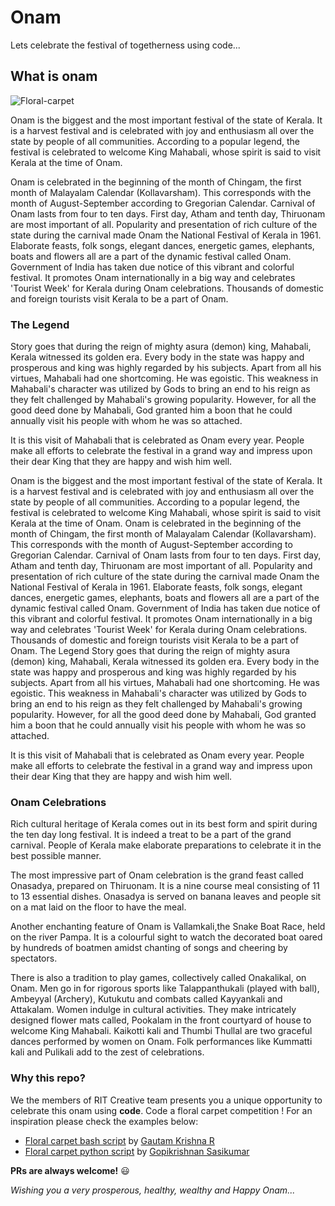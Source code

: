 # Onam
Lets celebrate the festival of togetherness using code...
 ## What is onam
 ![Floral-carpet](http://www.onamfestival.org/assets/images/onam-banner.jpg)
 
 Onam is the biggest and the most important festival of the state of Kerala. It is a harvest festival and is celebrated with joy and enthusiasm all over the state by people of all communities. According to a popular legend, the festival is celebrated to welcome King Mahabali, whose spirit is said to visit Kerala at the time of Onam.

Onam is celebrated in the beginning of the month of Chingam, the first month of Malayalam Calendar (Kollavarsham). This corresponds with the month of August-September according to Gregorian Calendar.
Carnival of Onam lasts from four to ten days. First day, Atham and tenth day, Thiruonam are most important of all. Popularity and presentation of rich culture of the state during the carnival made Onam the National Festival of Kerala in 1961. Elaborate feasts, folk songs, elegant dances, energetic games, elephants, boats and flowers all are a part of the dynamic festival called Onam.
Government of India has taken due notice of this vibrant and colorful festival. It promotes Onam internationally in a big way and celebrates 'Tourist Week' for Kerala during Onam celebrations. Thousands of domestic and foreign tourists visit Kerala to be a part of Onam.

### The Legend
Story goes that during the reign of mighty asura (demon) king, Mahabali, Kerala witnessed its golden era. Every body in the state was happy and prosperous and king was highly regarded by his subjects. Apart from all his virtues, Mahabali had one shortcoming. He was egoistic. This weakness in Mahabali's character was utilized by Gods to bring an end to his reign as they felt challenged by Mahabali's growing popularity. However, for all the good deed done by Mahabali, God granted him a boon that he could annually visit his people with whom he was so attached.

It is this visit of Mahabali that is celebrated as Onam every year. People make all efforts to celebrate the festival in a grand way and impress upon their dear King that they are happy and wish him well.

Onam is the biggest and the most important festival of the state of Kerala. It is a harvest festival and is celebrated with joy and enthusiasm all over the state by people of all communities. According to a popular legend, the festival is celebrated to welcome King Mahabali, whose spirit is said to visit Kerala at the time of Onam.
Onam is celebrated in the beginning of the month of Chingam, the first month of Malayalam Calendar (Kollavarsham). This corresponds with the month of August-September according to Gregorian Calendar.
Carnival of Onam lasts from four to ten days. First day, Atham and tenth day, Thiruonam are most important of all. Popularity and presentation of rich culture of the state during the carnival made Onam the National Festival of Kerala in 1961. Elaborate feasts, folk songs, elegant dances, energetic games, elephants, boats and flowers all are a part of the dynamic festival called Onam.
Government of India has taken due notice of this vibrant and colorful festival. It promotes Onam internationally in a big way and celebrates 'Tourist Week' for Kerala during Onam celebrations. Thousands of domestic and foreign tourists visit Kerala to be a part of Onam.
The Legend
Story goes that during the reign of mighty asura (demon) king, Mahabali, Kerala witnessed its golden era. Every body in the state was happy and prosperous and king was highly regarded by his subjects. Apart from all his virtues, Mahabali had one shortcoming. He was egoistic. This weakness in Mahabali's character was utilized by Gods to bring an end to his reign as they felt challenged by Mahabali's growing popularity. However, for all the good deed done by Mahabali, God granted him a boon that he could annually visit his people with whom he was so attached.

It is this visit of Mahabali that is celebrated as Onam every year. People make all efforts to celebrate the festival in a grand way and impress upon their dear King that they are happy and wish him well.

### Onam Celebrations
Rich cultural heritage of Kerala comes out in its best form and spirit during the ten day long festival. It is indeed a treat to be a part of the grand carnival. People of Kerala make elaborate preparations to celebrate it in the best possible manner.

The most impressive part of Onam celebration is the grand feast called Onasadya, prepared on Thiruonam. It is a nine course meal consisting of 11 to 13 essential dishes. Onasadya is served on banana leaves and people sit on a mat laid on the floor to have the meal.

Another enchanting feature of Onam is Vallamkali,the Snake Boat Race, held on the river Pampa. It is a colourful sight to watch the decorated boat oared by hundreds of boatmen amidst chanting of songs and cheering by spectators.

There is also a tradition to play games, collectively called Onakalikal, on Onam. Men go in for rigorous sports like Talappanthukali (played with ball), Ambeyyal (Archery), Kutukutu and combats called Kayyankali and Attakalam. Women indulge in cultural activities. They make intricately designed flower mats called, Pookalam in the front courtyard of house to welcome King Mahabali. Kaikotti kali and Thumbi Thullal are two graceful dances performed by women on Onam. Folk performances like Kummatti kali and Pulikali add to the zest of celebrations.

### Why this repo?
We the members of RIT Creative team presents you a unique opportunity to celebrate this onam using **code**. Code a floral carpet competition ! For an inspiration please check the examples below:
* [Floral carpet bash script](./floral_carpet/bash/script.sh) by [Gautam Krishna R](https://www.github.com/gautamkrishnar)
* [Floral carpet python script](./floral_carpet/bash/first.py) by [Gopikrishnan Sasikumar](https://www.github.com/GopikrishnanSasikumar)

 **PRs are always welcome!** :smiley: 
 
 *Wishing you a very prosperous, healthy, wealthy and Happy Onam...*
